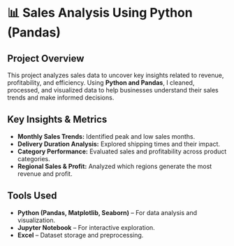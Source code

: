 # 📊 Sales Analysis Using Python (Pandas)

##  Project Overview  
This project analyzes sales data to uncover key insights related to revenue, profitability, and efficiency. Using **Python and Pandas**, I cleaned, processed, and visualized data to help businesses understand their sales trends and make informed decisions.

## Key Insights & Metrics  
- **Monthly Sales Trends:** Identified peak and low sales months.  
- **Delivery Duration Analysis:** Explored shipping times and their impact.  
- **Category Performance:** Evaluated sales and profitability across product categories.  
- **Regional Sales & Profit:** Analyzed which regions generate the most revenue and profit.  

## Tools Used  
- **Python (Pandas, Matplotlib, Seaborn)** – For data analysis and visualization.  
- **Jupyter Notebook** – For interactive exploration.  
- **Excel** – Dataset storage and preprocessing.  
